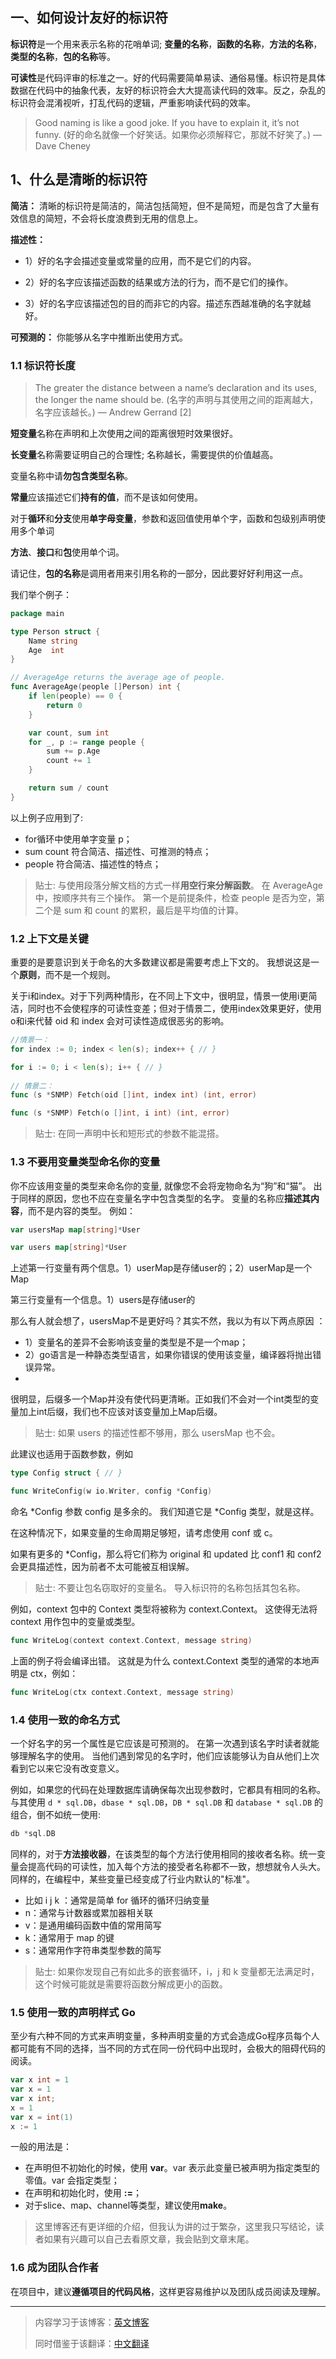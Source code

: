 
## 一、如何设计友好的标识符

**标识符**是一个用来表示名称的花哨单词; **变量的名称**，**函数的名称**，**方法的名称**，**类型的名称**，**包的名称**等。

**可读性**是代码评审的标准之一。好的代码需要简单易读、通俗易懂。标识符是具体数据在代码中的抽象代表，友好的标识符会大大提高读代码的效率。反之，杂乱的标识符会混淆视听，打乱代码的逻辑，严重影响读代码的效率。

> Good naming is like a good joke. If you have to explain it, it’s not funny. (好的命名就像一个好笑话。如果你必须解释它，那就不好笑了。) — Dave Cheney

## 1、什么是清晰的标识符

**简洁：** 清晰的标识符是简洁的，简洁包括简短，但不是简短，而是包含了大量有效信息的简短，不会将长度浪费到无用的信息上。

**描述性：**

- 1）好的名字会描述变量或常量的应用，而不是它们的内容。 

- 2）好的名字应该描述函数的结果或方法的行为，而不是它们的操作。 

- 3）好的名字应该描述包的目的而非它的内容。描述东西越准确的名字就越好。

**可预测的：** 你能够从名字中推断出使用方式。

### 1.1 标识符长度

> The greater the distance between a name’s declaration and its uses, the longer the name should be. (名字的声明与其使用之间的距离越大，名字应该越长。) — Andrew Gerrand [2]

**短变量**名称在声明和上次使用之间的距离很短时效果很好。

**长变量**名称需要证明自己的合理性; 名称越长，需要提供的价值越高。

变量名称中请**勿包含类型名称**。

**常量**应该描述它们**持有的值**，而不是该如何使用。

对于**循环**和**分支**使用**单字母变量**，参数和返回值使用单个字，函数和包级别声明使用多个单词

**方法**、**接口**和**包**使用单个词。

请记住，**包的名称**是调用者用来引用名称的一部分，因此要好好利用这一点。

我们举个例子：

```go
package main

type Person struct {
	Name string
	Age  int
}

// AverageAge returns the average age of people.
func AverageAge(people []Person) int {
	if len(people) == 0 {
		return 0
	}

	var count, sum int
	for _, p := range people {
		sum += p.Age
		count += 1
	}

	return sum / count
}
```

以上例子应用到了:
- for循环中使用单字变量 p； 
- sum count 符合简洁、描述性、可推测的特点； 
- people 符合简洁、描述性的特点； 

>贴士: 与使用段落分解文档的方式一样**用空行来分解函数**。 在 AverageAge
中，按顺序共有三个操作。 第一个是前提条件，检查 people 是否为空，第二个是 sum 和 count 的累积，最后是平均值的计算。 

### 1.2 上下文是关键 
重要的是要意识到关于命名的大多数建议都是需要考虑上下文的。 我想说这是一个**原则**，而不是一个规则。 

关于i和index。对于下列两种情形，在不同上下文中，很明显，情景一使用i更简洁，同时也不会使程序的可读性变差；但对于情景二，使用index效果更好，使用o和i来代替 oid 和 index
会对可读性造成很恶劣的影响。 


```go
//情景一：
for index := 0; index < len(s); index++ { // }

for i := 0; i < len(s); i++ { // } 
	
// 情景二： 
func (s *SNMP) Fetch(oid []int, index int) (int, error)

func (s *SNMP) Fetch(o []int, i int) (int, error)
```

> 贴士: 在同一声明中长和短形式的参数不能混搭。

### 1.3 不要用变量类型命名你的变量 

你不应该用变量的类型来命名你的变量, 就像您不会将宠物命名为“狗”和“猫”。 出于同样的原因，您也不应在变量名字中包含类型的名字。
变量的名称应**描述其内容**，而不是内容的类型。 例如：

```go
var usersMap map[string]*User

var users map[string]*User
```

上述第一行变量有两个信息。1）userMap是存储user的；2）userMap是一个Map 
 
第三行变量有一个信息。1）users是存储user的

那么有人就会想了，usersMap不是更好吗？其实不然，我以为有以下两点原因 ：
- 1）变量名的差异不会影响该变量的类型是不是一个map； 
- 2）go语言是一种静态类型语言，如果你错误的使用该变量，编译器将抛出错误异常。
- 
很明显，后缀多一个Map并没有使代码更清晰。正如我们不会对一个int类型的变量加上int后缀，我们也不应该对该变量加上Map后缀。 

> 贴士: 如果 users 的描述性都不够用，那么 usersMap 也不会。 

此建议也适用于函数参数，例如
```go
type Config struct { // }

func WriteConfig(w io.Writer, config *Config)
```

命名 *Config 参数 config 是多余的。 我们知道它是 *Config 类型，就是这样。

在这种情况下，如果变量的生命周期足够短，请考虑使用 conf 或 c。

如果有更多的 *Config，那么将它们称为 original 和 updated 比 conf1 和 conf2 会更具描述性，因为前者不太可能被互相误解。 

> 贴士: 不要让包名窃取好的变量名。 导入标识符的名称包括其包名称。

例如，context 包中的 Context 类型将被称为 context.Context。 这使得无法将 context 用作包中的变量或类型。 

```go
func WriteLog(context context.Context, message string)
```

上面的例子将会编译出错。 这就是为什么 context.Context 类型的通常的本地声明是 ctx，例如： 

```go
func WriteLog(ctx context.Context, message string)
```

### 1.4 使用一致的命名方式 

一个好名字的另一个属性是它应该是可预测的。 在第一次遇到该名字时读者就能够理解名字的使用。 当他们遇到常见的名字时，他们应该能够认为自从他们上次看到它以来它没有改变意义。

例如，如果您的代码在处理数据库请确保每次出现参数时，它都具有相同的名称。 与其使用 `d * sql.DB`，`dbase * sql.DB`，`DB * sql.DB` 和 `database * sql.DB` 的组合，倒不如统一使用:

```go
db *sql.DB
```

同样的，对于**方法接收器**，在该类型的每个方法行使用相同的接收者名称。统一变量会提高代码的可读性，加入每个方法的接受者名称都不一致，想想就令人头大。 同样的，在编程中，某些变量已经变成了行业内默认的"标准"。
- 比如 i j k ：通常是简单 for 循环的循环归纳变量 
- n：通常与计数器或累加器相关联 
- v：是通用编码函数中值的常用简写
- k：通常用于 map 的键 
- s：通常用作字符串类型参数的简写 
> 贴士: 如果你发现自己有如此多的嵌套循环，i，j 和 k
变量都无法满足时，这个时候可能就是需要将函数分解成更小的函数。 

### 1.5 使用一致的声明样式 Go
至少有六种不同的方式来声明变量，多种声明变量的方式会造成Go程序员每个人都可能有不同的选择，当不同的方式在同一份代码中出现时，会极大的阻碍代码的阅读。 
```go
var x int = 1 
var x = 1 
var x int; 
x = 1 
var x = int(1)
x := 1 
```

一般的用法是： 
- 在声明但不初始化的时候，使用 **var**。var 表示此变量已被声明为指定类型的零值。var 会指定类型； 
- 在声明和初始化时，使用 **:=**； 
- 对于slice、map、channel等类型，建议使用**make**。

> 这里博客还有更详细的介绍，但我认为讲的过于繁杂，这里我只写结论，读者如果有兴趣可以自己去看原文章，我会贴到文章末尾。

### 1.6 成为团队合作者 
在项目中，建议**遵循项目的代码风格**，这样更容易维护以及团队成员阅读及理解。

----
> 内容学习于该博客：[英文博客](https://dave.cheney.net/practical-go/presentations/qcon-china.html "英文博客")
>
> 同时借鉴于该翻译：[中文翻译](https://github.com/llitfkitfk/go-best-practice/blob/master/README.md "中文翻译")
